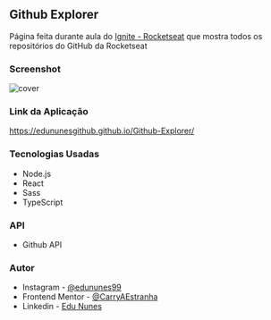 ## Github Explorer

Página feita durante aula do [Ignite - Rocketseat](https://www.rocketseat.com.br/ignite) que mostra todos os repositórios do GitHub da Rocketseat

### Screenshot

![cover](https://user-images.githubusercontent.com/107494885/176335563-cacde032-5ebf-4369-a22d-df3c261e17bf.png)

### Link da Aplicação

https://edununesgithub.github.io/Github-Explorer/

### Tecnologias Usadas

- Node.js
- React
- Sass
- TypeScript

### API

- Github API

### Autor

- Instagram - [@edununes99](https://www.instagram.com/edununes99/)
- Frontend Mentor - [@CarryAEstranha](https://www.frontendmentor.io/profile/CarryAEstranha/)
- Linkedin - [Edu Nunes](https://www.linkedin.com/in/edu-nunes-627422209/)
